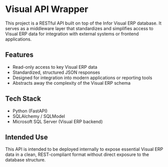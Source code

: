 # Visual API Wrapper

This project is a RESTful API built on top of the Infor Visual ERP database. It serves as a middleware layer that standardizes and simplifies access to Visual ERP data for integration with external systems or frontend applications.

## Features

- Read-only access to key Visual ERP data
- Standardized, structured JSON responses
- Designed for integration into modern applications or reporting tools
- Abstracts away the complexity of the Visual ERP schema

## Tech Stack

- Python (FastAPI)
- SQLAlchemy / SQLModel
- Microsoft SQL Server (Visual ERP backend)

## Intended Use

This API is intended to be deployed internally to expose essential Visual ERP data in a clean, REST-compliant format without direct exposure to the database structure.
